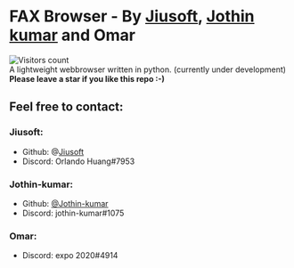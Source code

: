 # FAX Browser - By [Jiusoft](https://github.com/jiusoft), [Jothin kumar](https://jothin-kumar.github.io/) and Omar
![Visitors count](https://visitor-badge.glitch.me/badge?page_id=jiusoft.fax-browser)  
A lightweight webbrowser written in python. (currently under development)
**Please leave a star if you like this repo :-)**

## Feel free to contact:
### Jiusoft:
 - Github: @[Jiusoft](https://github.com/jiusoft)
 - Discord: Orlando Huang#7953
### Jothin-kumar:
 - Github: [@Jothin-kumar](https://github.com/jothin-kumar)
 - Discord: jothin-kumar#1075
### Omar:
 - Discord: expo 2020#4914
